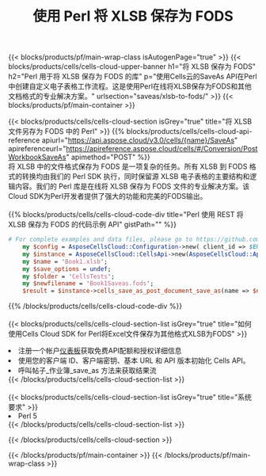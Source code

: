 ﻿---
title: 使用 Perl 将 XLSB 保存为 FODS
description: 利用Aspose.Cells Cloud SDK for Perl将XLSB格式文件保存为FODS格式文件。
---
{{< blocks/products/pf/main-wrap-class isAutogenPage="true" >}}
{{< blocks/products/cells/cells-cloud-upper-banner h1="将 XLSB 保存为 FODS" h2="Perl 用于将 XLSB 保存为 FODS 的库" p="使用Cells云的SaveAs API在Perl中创建自定义电子表格工作流程。这是使用Perl在线将XLSB保存为FODS和其他文档格式的专业解决方案。" urlsection="saveas/xlsb-to-fods/" >}}
{{< blocks/products/pf/main-container >}}

{{< blocks/products/cells/cells-cloud-section isGrey="true" title="将 XLSB 文件另存为 FODS 中的 Perl" >}}
{{% blocks/products/cells/cells-cloud-api-reference apiurl="https://api.aspose.cloud/v3.0/cells/{name}/SaveAs" apireferenceurl="https://apireference.aspose.cloud/cells/#/Conversion/PostWorkbookSaveAs" apimethod="POST" %}}
<br/>
将 XLSB 中的文件格式保存为 FODS 是一项复杂的任务。所有 XLSB 到 FODS 格式的转换均由我们的 Perl SDK 执行，同时保留源 XLSB 电子表格的主要结构和逻辑内容。我们的 Perl 库是在线将 XLSB 保存为 FODS 文件的专业解决方案。该Cloud SDK为Perl开发者提供了强大的功能和完美的FODS输出。
<br/>
<br/>
{{% blocks/products/cells/cells-cloud-code-div title="Perl 使用 REST 将 XLSB 保存为 FODS 的代码示例 API" gistPath="" %}}
  
```perl
# For complete examples and data files, please go to https://github.com/aspose-cells-cloud/aspose-cells-cloud-perl/
    my $config = AsposeCellsCloud::Configuration->new( client_id => $ENV{'ProductClientId'}, client_secret => $ENV{'ProductClientSecret'});
    my $instance = AsposeCellsCloud::CellsApi->new(AsposeCellsCloud::ApiClient->new( $config));
    my $name = 'Book1.xlsb';
    my $save_options = undef;
    my $folder = 'CellsTests';
    my $newfilename = 'Book1Saveas.fods';
    $result = $instance->cells_save_as_post_document_save_as(name => $name,save_options => $save_options, newfilename => $newfilename, folder => $folder);
```
  
{{% /blocks/products/cells/cells-cloud-code-div %}}
<br/>
<br/>
{{< blocks/products/cells/cells-cloud-section-list isGrey="true" title="如何使用Cells Cloud SDK for Perl将Excel文件保存为其他格式XLSB为FODS" >}}
<li>注册一个帐户<a href="https://dashboard.aspose.cloud/">仪表板</a>获取免费API配额和授权详细信息</li>
<li>使用您的客户端 ID、客户端密钥、基本 URL 和 API 版本初始化 Cells API。</li>
<li>呼叫帖子_作业簿_save_as 方法来获取结果流</li>
{{< /blocks/products/cells/cells-cloud-section-list >}}
<br/>
<br/>
{{< blocks/products/cells/cells-cloud-section-list isGrey="true" title="系统要求" >}}
<li>Perl 5</li>
{{< /blocks/products/cells/cells-cloud-section-list >}}

{{< /blocks/products/cells/cells-cloud-section >}}

{{< /blocks/products/pf/main-container >}}
{{< /blocks/products/pf/main-wrap-class >}}
